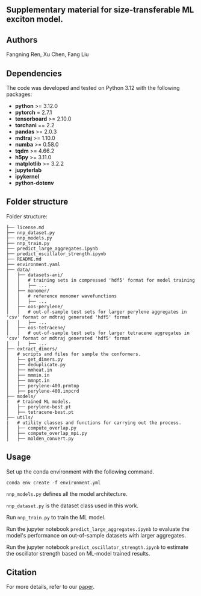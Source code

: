 ## Supplementary material for size-transferable ML exciton model. 

## Authors
Fangning Ren, Xu Chen, Fang Liu

## Dependencies
The code was developed and tested on Python 3.12 with the following packages:
- **python** >= 3.12.0  
- **pytorch** = 2.7.1  
- **tensorboard** >= 2.10.0  
- **torchani** == 2.2  
- **pandas** >= 2.0.3  
- **mdtraj** >= 1.10.0  
- **numba** >= 0.58.0  
- **tqdm** >= 4.66.2  
- **h5py** >= 3.11.0  
- **matplotlib** >= 3.2.2  
- **jupyterlab**  
- **ipykernel**  
- **python-dotenv**  

## Folder structure
Folder structure:
```
├── license.md
├── nnp_dataset.py
├── nnp_models.py
├── nnp_train.py
├── predict_large_aggregates.ipynb
├── predict_oscillator_strength.ipynb
├── README.md
├── environment.yaml
├── data/
│   ├── datasets-ani/
│   │   # training sets in compressed 'hdf5' format for model training
│   │   ├── ...
│   ├── monomer/
│   │   # reference monomer wavefunctions
│   │   ├── ...
│   ├── oos-perylene/
│   │   # out-of-sample test sets for larger perylene aggregates in 'csv' format or mdtraj generated 'hdf5' format
│   │   ├── ...
│   ├── oos-tetracene/
│   │   # out-of-sample test sets for larger tetracene aggregates in 'csv' format or mdtraj generated 'hdf5' format
│   │   ├── ...
├── extract_dimers/
│   # scripts and files for sample the conformers. 
│   ├── get_dimers.py
│   ├── deduplicate.py
│   ├── mmheat.in
│   ├── mmmin.in
│   ├── mmnpt.in
│   ├── perylene-400.prmtop
│   ├── perylene-400.inpcrd
├── models/
|   # trained ML models.
│   ├── perylene-best.pt
│   ├── tetracene-best.pt
├── utils/
|   # utility classes and functions for carrying out the process. 
│   ├── compute_overlap.py
│   ├── compute_overlap_mpi.py
│   ├── molden_convert.py
```

## Usage
Set up the conda environment with the following command. 

```conda env create -f environment.yml```

`nnp_models.py` defines all the model architecture.

`nnp_dataset.py` is the dataset class used in this work.

Run `nnp_train.py` to train the ML model. 

Run the jupyter notebook `predict_large_aggregates.ipynb` to evaluate the model's performance on out-of-sample datasets with larger aggregates. 

Run the jupyter notebook `predict_oscillator_strength.ipynb` to estimate the oscillator strength based on ML-model trained results. 

## Citation
For more details, refer to our [paper](https://pubs.acs.org/doi/10.1021/acs.jpclett.4c03548).